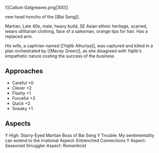 ![[Callum Galgreaves.png|300]]

new head honcho of the [[Bai Seng]].

Martian, Late 40s, male, heavy build, SE Asian ethnic heritage, scarred, wears utilitarian clothing, face of a salesman, orange tips for hair. Has a replaced arm.

His wife, a caphrian named [[Yajlib Alhuriya]], was captured and killed in a plan orchestrated by [[Macey Green]], as she disagreed with Yajlib's empathetic nature costing the success of the business

## Approaches
- Careful +0
- Clever +2
- Flashy +1
- Forceful +3
- Quick +2
- Sneaky +1
## Aspects
Y High: Starry-Eyed Martian Boss of Bai Seng
Y Trouble: My sentimentality can extend to the irrational
Aspect: Entrenched Connections
Y Aspect: Seasoned Smuggler
Aspect: Romanticist